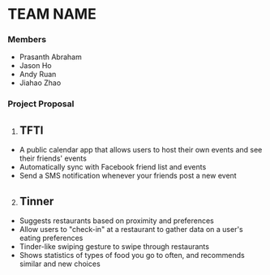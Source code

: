 # TEAM NAME

### Members
* Prasanth Abraham
* Jason Ho
* Andy Ruan
* Jiahao Zhao

### Project Proposal
1. ## TFTI

* A public calendar app that allows users to host their own events and see their friends' events
* Automatically sync with Facebook friend list and events
* Send a SMS notification whenever your friends post a new event

2. ## Tinner

* Suggests restaurants based on proximity and preferences
* Allow users to "check-in" at a restaurant to gather data on a user's eating preferences
* Tinder-like swiping gesture to swipe through restaurants
* Shows statistics of types of food you go to often, and recommends similar and new choices
